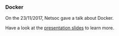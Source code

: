 ### Docker

On the 23/11/2017, Netsoc gave a talk about Docker.

Have a look at the [presentation slides](http://freyamade.netsoc.co/techtalks/docker) to learn more.
